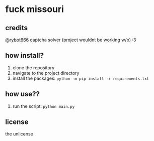 # fuck missouri

## credits
[@rybot666](https://github.com/rybot666) captcha solver (project wouldnt be working w/o) :3

## how install?
1. clone the repository
2. navigate to the project directory
3. install the packages: `python -m pip install -r requirements.txt`

## how use??
1. run the script: `python main.py`

## license
the unlicense